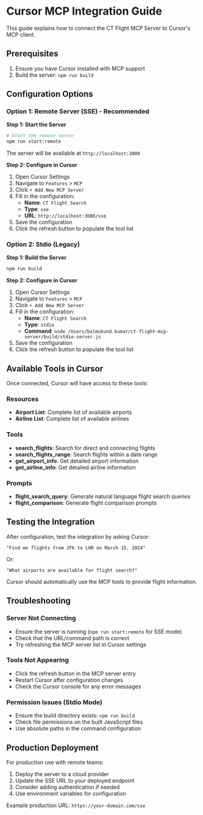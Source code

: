 # Cursor MCP Integration Guide

This guide explains how to connect the CT Flight MCP Server to Cursor's MCP client.

## Prerequisites

1. Ensure you have Cursor installed with MCP support
2. Build the server: `npm run build`

## Configuration Options

### Option 1: Remote Server (SSE) - Recommended

**Step 1: Start the Server**
```bash
# Start the remote server
npm run start:remote
```
The server will be available at `http://localhost:3000`

**Step 2: Configure in Cursor**
1. Open Cursor Settings
2. Navigate to `Features` > `MCP`
3. Click `+ Add New MCP Server`
4. Fill in the configuration:
   - **Name**: `CT Flight Search`
   - **Type**: `sse`
   - **URL**: `http://localhost:3000/sse`
5. Save the configuration
6. Click the refresh button to populate the tool list

### Option 2: Stdio (Legacy)

**Step 1: Build the Server**
```bash
npm run build
```

**Step 2: Configure in Cursor**
1. Open Cursor Settings
2. Navigate to `Features` > `MCP`
3. Click `+ Add New MCP Server`
4. Fill in the configuration:
   - **Name**: `CT Flight Search`
   - **Type**: `stdio`
   - **Command**: `node /Users/balmukund.kumar/ct-flight-mcp-server/build/stdio-server.js`
5. Save the configuration
6. Click the refresh button to populate the tool list

## Available Tools in Cursor

Once connected, Cursor will have access to these tools:

### Resources
- **Airport List**: Complete list of available airports
- **Airline List**: Complete list of available airlines

### Tools
- **search_flights**: Search for direct and connecting flights
- **search_flights_range**: Search flights within a date range
- **get_airport_info**: Get detailed airport information
- **get_airline_info**: Get detailed airline information

### Prompts
- **flight_search_query**: Generate natural language flight search queries
- **flight_comparison**: Generate flight comparison prompts

## Testing the Integration

After configuration, test the integration by asking Cursor:

```
"Find me flights from JFK to LHR on March 15, 2024"
```

Or:

```
"What airports are available for flight search?"
```

Cursor should automatically use the MCP tools to provide flight information.

## Troubleshooting

### Server Not Connecting
- Ensure the server is running (`npm run start:remote` for SSE mode)
- Check that the URL/command path is correct
- Try refreshing the MCP server list in Cursor settings

### Tools Not Appearing
- Click the refresh button in the MCP server entry
- Restart Cursor after configuration changes
- Check the Cursor console for any error messages

### Permission Issues (Stdio Mode)
- Ensure the build directory exists: `npm run build`
- Check file permissions on the built JavaScript files
- Use absolute paths in the command configuration

## Production Deployment

For production use with remote teams:

1. Deploy the server to a cloud provider
2. Update the SSE URL to your deployed endpoint
3. Consider adding authentication if needed
4. Use environment variables for configuration

Example production URL: `https://your-domain.com/sse`
